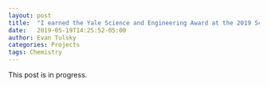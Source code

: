 ```yaml
---
layout: post
title:  "I earned the Yale Science and Engineering Award at the 2019 Science Research fair"
date:   2019-05-19T14:25:52-05:00
author: Evan Tulsky
categories: Projects
tags: Chemistry
---
```


This post is in progress. 
